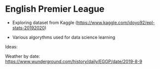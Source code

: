 # English Premier League
* Exploring dataset from Kaggle (https://www.kaggle.com/idoyo92/epl-stats-20192020)

* Various algorythms used for data science learning

Ideas: 

Weather by date:
https://www.wunderground.com/history/daily/EGGP/date/2019-8-9
